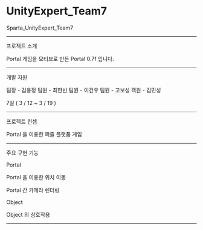 # UnityExpert_Team7
Sparta_UnityExpert_Team7

---------------------------------------------------------------------------------------------

프로젝트 소개

Portal 게임을 모티브로 만든 Portal 0.7f 입니다.

---------------------------------------------------------------------------------------------

개발 자원

팀장 - 김용정
팀원 - 최한빈
팀원 - 이건우
팀원 - 고보성
객원 - 김민성

7일 ( 3 / 12 ~ 3 / 19 )

---------------------------------------------------------------------------------------------

프로젝트 컨셉

Portal 을 이용한 퍼즐 플랫폼 게임

---------------------------------------------------------------------------------------------

주요 구현 기능

Portal

Portal 을 이용한 위치 이동

Portal 간 카메라 렌더링

Object

Object 의 상호작용





---------------------------------------------------------------------------------------------
